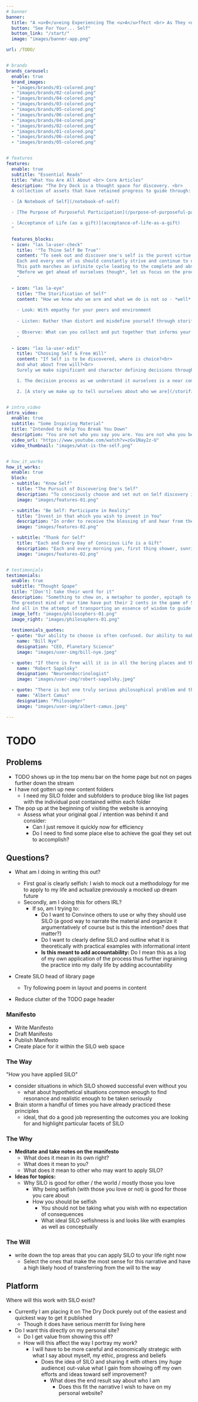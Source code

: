 ```yaml
---
# banner
banner:
  title: "A <u>B</u>eing Experiencing The <u>A</u>ffect <br> As They <u>Become</u>"
  button: "See For Your... Self"
  button_link: "/start/"
  image: "images/banner-app.png"

url: /TODO/


# brands
brands_carousel:
  enable: true
  brand_images:
  - "images/brands/01-colored.png"
  - "images/brands/02-colored.png"
  - "images/brands/04-colored.png"
  - "images/brands/03-colored.png"
  - "images/brands/05-colored.png"
  - "images/brands/06-colored.png"
  - "images/brands/04-colored.png"
  - "images/brands/02-colored.png"
  - "images/brands/01-colored.png"
  - "images/brands/06-colored.png"
  - "images/brands/05-colored.png"


# features
features:
  enable: true
  subtitle: "Essential Reads"
  title: "What You Are All About <br> Core Articles"
  description: "The Dry Dock is a thought space for discovery. <br> 
  A collection of assets that have retained progress to guide through:

  - [A Notebook of Self](/notebook-of-self)  

  - [The Purpose of Purposeful Participation](/purpose-of-purposeful-participation)

  - [Acceptance of Life (as a gift)](acceptance-of-life-as-a-gift)
  "

  features_blocks:
  - icon: "las la-user-check"
    title: '"To Thine Self Be True"'
    content: "To seek out and discover one's self is the purest virtue of individuality.
    Each and every one of us should constantly strive and continue to do so. <br>
    This path marches an infinite cycle leading to the complete and absolute loss of the bounds between self and surrounding. <br><br>
    *Before we get ahead of ourselves though*, let us focus on the process of self discovery.
    "

  - icon: "las la-eye"
    title: "The Storification of Self"
    content: "How we know who we are and what we do is not so - *well*... **known**. 
    
    - Look: With empathy for your peers and environment
    
    - Listen: Rather than distort and misdefine yourself through storification and narrative
    
    - Observe: What can you collect and put together that informs your immediate reality about who you are
    "

  - icon: "las la-user-edit"
    title: "Choosing Self & Free Will"
    content: "If Self is to be discovered, where is choice?<br>
    And what about free will?<br>
    Surely we make significant and character defining decisions throughout our lives that have to do with who we are; However:<br>

    1. The decision process as we understand it ourselves is a near complete illusion

    2. [A story we make up to tell ourselves about who we are](/storification-of-self)."


# intro_video
intro_video:   
  enable: true
  subtitle: "Some Inspiring Material"
  title: "Intended to Help You Break You Down"
  description: "You are not who you say you are. You are not who you believe you are. You are SELF. But what is SELF"
  video_url: "https://www.youtube.com/watch?v=zGv1Nay2z-U"
  video_thumbnail: "images/what-is-the-self.png"


# how_it_works
how_it_works:   
  enable: true
  block:
  - subtitle: "Know Self"
    title: "The Pursuit of Discovering One's Self"
    description: "To consciously choose and set out on Self discovery is a journey of all times. The Tale of old, Folk, Nursery Rhymes and others all share such quests. Calming the fire and lava outside by calming the storm within. All of which require the hero to undergo serious acts of valor in order to put to use such an important claim to Self-knowledge."
    image: "images/features-01.png"

  - subtitle: "Be Self: Participate in Reality"
    title: "Invest in that which you wish to invest in You"
    description: "In order to receive the blessing of and hear from the Universe, one must participate in reality. In the reality they desire to invest in and be invested in."
    image: "images/features-02.png"

  - subtitle: "Thank for Self"
    title: "Each and Every Day of Conscious Life is a Gift"
    description: "Each and every morning yan, first thing shower, sunrise cigarette, or annoying alarm accompanies The Gift of Life's breadth - delivered to us daily. Receiving this with no requirements or debts and so often is a gift so valuable and so rare. Each of us on a unique commodity timer."
    image: "images/features-02.png"


# testimonials
testimonials:   
  enable: true
  subtitle: "Thought Spape"
  title: "[Don't] take their word for it"
  description: "Something to chew on, a metaphor to ponder, epitaph to meditate on.<br>
  The greatest mind of our time have put their 2 cents in the game of Self, Discovery, Participation.<br>
  And all in the attempt of transporting an essence of wisdom to guide thyself."
  image_left: "images/philosophers-01.png"
  image_right: "images/philosophers-01.png"
  
  testimonials_quotes:
  - quote: "Our ability to choose is often confused. Our ability to make choices is often affect by our the environment, our experience, and our biochemistry; the shape of our brain"
    name: "Bill Nye"
    designation: "CEO, Planetary Science"
    image: "images/user-img/bill-nye.jpeg"

  - quote: "If there is free will it is in all the boring places and those places are getting more and more cramped ... In reality I don't think there is any freewill at all"
    name: "Robert Sapolsky"
    designation: "Neuroendocrinologist"
    image: "images/user-img/robert-sapolsky.jpeg"

  - quote: "There is but one truly serious philosophical problem and that is suicide"
    name: "Albert Camus"
    designation: "Philosopher"
    image: "images/user-img/albert-camus.jpeg"

---
```


# TODO

## Problems  

- TODO shows up in the top menu bar on the home page but not on pages further down the stream
- I have not gotten up new content folders
  - I need my SILO folder and subfolders to produce blog like list pages with the individual post contained within each folder
- The pop up at the beginning of visiting the website is annoying
  - Assess what your original goal / intention was behind it and consider:
    - Can I just remove it quickly now for efficiency
    - Do I need to find some place else to achieve the goal they set out to accomplish?

## Questions?
- What am I doing in writing this out?
  - First goal is clearly selfish: I wish to mock out a methodology for me to apply to my life and actualize previously a mocked up dream future
  - Secondly, am I doing this for others IRL?
    - If so, am I trying to:
      - Do I want to Convince others to use or why they should use SILO (a good way to narrate the material and organize it argumentatively of course but is this the intention? does that matter?)
      - Do I want to clearly define SILO and outline what it is theoretically with practical examples with informational intent
      - __Is this meant to add accountability:__ Do I mean this as a log of my own application of the process thus further ingraining the practice into my daily life by adding accountability

- Create SILO head of library page
    - Try following poem in layout and poems in content
- Reduce clutter of the TODO page header

### Manifesto
- Write Manifesto
- Draft Manifesto
- Publish Manifesto
- Create place for it within the SILO web space

### The Way
"How you have applied SILO"
- consider situations in which SILO showed successful even without you
  - what about hypothetical situations common enough to find resonance and realistic enough to be taken seriously
- Brain storm a handful of times you have already practiced these principles
  - ideal, that do a good job representing the outcomes you are looking for and highlight particular facets of SILO

### The Why
- __Meditate and take notes on the manifesto__
  - What does it mean in its own right?
  - What does it mean to you?
  - What does it mean to other who may want to apply SILO?
- __Ideas for topics:__
  - Why SILO is good for other / the world / mostly those you love
    - Why being selfish (with those you love or not) is good for those you care about
    - How you should be selfish
      - You should not be taking what you wish with no expectation of consequences
      - What ideal SILO selfishness is and looks like with examples as well as conceptually



### The Will
- write down the top areas that you can apply SILO to your life right now
  - Select the ones that make the most sense for this narrative and have a high likely hood of transferring from the will to the way

## Platform
Where will this work with SILO exist?
- Currently I am placing it on The Dry Dock purely out of the easiest and quickest way to get it published
  - Though it does have serious merritt for living here
- Do I want this directly on my personal site?
  - Do I get value from showing this off?
  - How will this affect the way I portray my work?
    - I will have to be more careful and economically strategic with what I say about myself, my ethic, progress and beliefs
      - Does the idea of SILO and sharing it with others (my _huge_ audience) out-value what I gain from showing off my own efforts and ideas toward self improvement?
        - What does the end result say about who I am 
          - Does this fit the narrative I wish to have on my personal website?